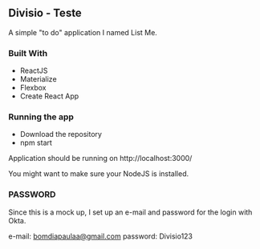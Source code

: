 ## Divisio - Teste

A simple "to do" application I named List Me.

### Built With
* ReactJS
* Materialize
* Flexbox
* Create React App

### Running the app

- Download the repository
- npm start

Application should be running on http://localhost:3000/

You might want to make sure your NodeJS is installed.

### PASSWORD 

Since this is a mock up, I set up an e-mail and password for the login with Okta.

e-mail: bomdiapaulaa@gmail.com
password: Divisio123
